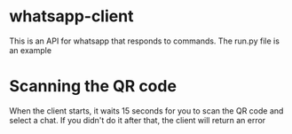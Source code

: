# whatsapp-client

This is an API for whatsapp that responds to commands. The run.py file is an example

# Scanning the QR code

When the client starts, it waits 15 seconds for you to scan the QR code and select a chat. If you didn't do it after that, the client will return an error
